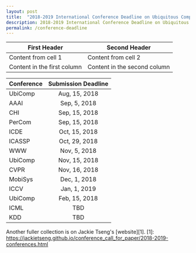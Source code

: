 ```yaml
---
layout: post
title:  "2018-2019 International Conference Deadline on Ubiquitous Computing, Machine Learning, Computer Vision and Data Mining"
description: 2018-2019 International Conference Deadline on Ubiquitous Computing, Machine Learning, Computer Vision and Data Mining
permalink: /conference-deadline
---
```


First Header | Second Header
------------ | -------------
Content from cell 1 | Content from cell 2
Content in the first column | Content in the second column


| Conference | Submission Deadline  |
| ------------- |:-------------:| 
| UbiComp      | Aug, 15, 2018 | 
| AAAI      | Sep, 5, 2018 | 
| CHI | Sep, 15, 2018 | 
| PerCom | Sep, 15, 2018 |  
| ICDE | Oct, 15, 2018 | 
| ICASSP | Oct, 29, 2018 | 
| WWW | Nov, 5, 2018 | 
| UbiComp | Nov, 15, 2018 | 
| CVPR | Nov, 16, 2018 | 
| MobiSys | Dec, 1, 2018 | 
| ICCV | Jan, 1, 2019 | 
| UbiComp | Feb, 15, 2018 | 
| ICML | TBD | 
| KDD  | TBD | 
<!--KDD (Knowledge Discovery and Data Mining)-->
<!--ICML (International Conference on Long Beach, California, Machine Learning) June 10 -- June 15, 2019.-->

Another fuller collection is on Jackie Tseng's [website][1]. 
[1]: https://jackietseng.github.io/conference_call_for_paper/2018-2019-conferences.html


